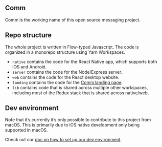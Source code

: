 ## Comm

Comm is the working name of this open source messaging project.

## Repo structure

The whole project is written in Flow-typed Javascript. The code is organized in a monorepo structure using Yarn Workspaces.

- `native` contains the code for the React Native app, which supports both iOS and Android.
- `server` contains the code for the Node/Express server.
- `web` contains the code for the React desktop website.
- `landing` contains the code for the [Comm landing page](https://comm.app).
- `lib` contains code that is shared across multiple other workspaces, including most of the Redux stack that is shared across native/web.

## Dev environment

Note that it’s currently it’s only possible to contribute to this project from macOS. This is primarily due to iOS native development only being supported in macOS.

Check out our [doc on how to set up our dev environment](docs/dev_environment.md).
